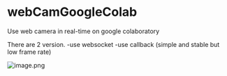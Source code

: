 # webCamGoogleColab
Use web camera in real-time on google colaboratory

There are 2 version.
 -use websocket
 -use callback (simple and stable but low frame rate)

![image.png](https://qiita-image-store.s3.ap-northeast-1.amazonaws.com/0/201397/1e736c7e-47af-70ab-2868-fa56af9c6fe7.png)
